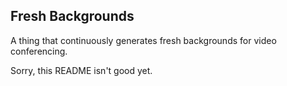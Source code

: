 ## Fresh Backgrounds

A thing that continuously generates fresh backgrounds for video conferencing.

Sorry, this README isn't good yet.

